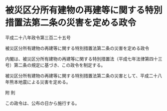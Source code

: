 # 被災区分所有建物の再建等に関する特別措置法第二条の災害を定める政令

平成二十八年政令第三百二十五号

被災区分所有建物の再建等に関する特別措置法第二条の災害を定める政令

内閣は、被災区分所有建物の再建等に関する特別措置法（平成七年法律第四十三号）第二条の規定に基づき、この政令を制定する。

被災区分所有建物の再建等に関する特別措置法第二条の災害として、平成二十八年熊本地震による災害を定める。

附 則

この政令は、公布の日から施行する。
